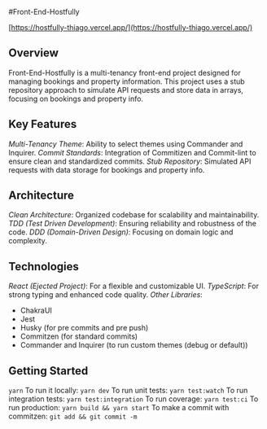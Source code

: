 #Front-End-Hostfully


[https://hostfully-thiago.vercel.app/](https://hostfully-thiago.vercel.app/)
## Overview
Front-End-Hostfully is a multi-tenancy front-end project designed for managing bookings and property information. This project uses a stub repository approach to simulate API requests and store data in arrays, focusing on bookings and property info.

## Key Features
*Multi-Tenancy Theme*: Ability to select themes using Commander and Inquirer.
*Commit Standards*: Integration of Commitizen and Commit-lint to ensure clean and standardized commits.
*Stub Repository*: Simulated API requests with data storage for bookings and property info.

## Architecture
*Clean Architecture*: Organized codebase for scalability and maintainability.
*TDD (Test Driven Development)*: Ensuring reliability and robustness of the code.
*DDD (Domain-Driven Design)*: Focusing on domain logic and complexity.

## Technologies
*React (Ejected Project)*: For a flexible and customizable UI.
*TypeScript*: For strong typing and enhanced code quality.
*Other Libraries*:
- ChakraUI
- Jest
- Husky (for pre commits and pre push)
- Commitzen (for standard commits)
- Commander and Inquirer (to run custom themes (debug or default))

## Getting Started
```yarn```
To run it locally: ```yarn dev```
To run unit tests: ```yarn test:watch```
To run integration tests: ```yarn test:integration```
To run coverage: ```yarn test:ci```
To run production: ```yarn build && yarn start```
To make a commit with commitzen: ```git add && git commit -m```